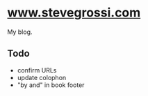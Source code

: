 # www.stevegrossi.com

My blog.

## Todo

- confirm URLs
- update colophon
- "by and" in book footer
